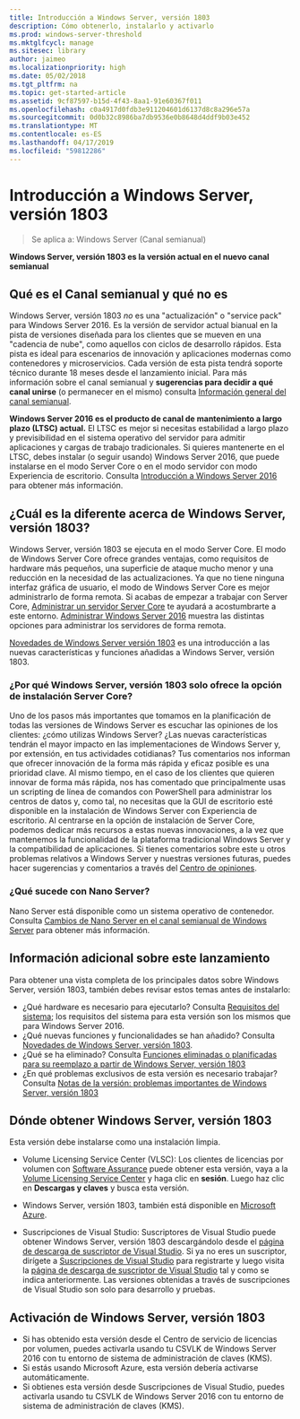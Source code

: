 ```yaml
---
title: Introducción a Windows Server, versión 1803
description: Cómo obtenerlo, instalarlo y activarlo
ms.prod: windows-server-threshold
ms.mktglfcycl: manage
ms.sitesec: library
author: jaimeo
ms.localizationpriority: high
ms.date: 05/02/2018
ms.tgt_pltfrm: na
ms.topic: get-started-article
ms.assetid: 9cf87597-b15d-4f43-8aa1-91e60367f011
ms.openlocfilehash: c0a4917d0fdb3e911204601d6137d8c8a296e57a
ms.sourcegitcommit: 0d0b32c8986ba7db9536e0b8648d4ddf9b03e452
ms.translationtype: MT
ms.contentlocale: es-ES
ms.lasthandoff: 04/17/2019
ms.locfileid: "59812286"
---
```

# <a name="introducing-windows-server-version-1803"></a>Introducción a Windows Server, versión 1803

>Se aplica a: Windows Server (Canal semianual)

**Windows Server, versión 1803 es la versión actual en el nuevo canal semianual**


## <a name="what-the-semi-annual-channel-is--and-isnt"></a>Qué es el Canal semianual y qué no es
Windows Server, versión 1803 *no* es una "actualización" o "service pack" para Windows Server 2016. Es la versión de servidor actual bianual en la pista de versiones diseñada para los clientes que se mueven en una "cadencia de nube", como aquellos con ciclos de desarrollo rápidos. Esta pista es ideal para escenarios de innovación y aplicaciones modernas como contenedores y microservicios. Cada versión de esta pista tendrá soporte técnico durante 18 meses desde el lanzamiento inicial. Para más información sobre el canal semianual y **sugerencias para decidir a qué canal unirse** (o permanecer en el mismo) consulta [Información general del canal semianual](semi-annual-channel-overview.md).


**Windows Server 2016 es el producto de canal de mantenimiento a largo plazo (LTSC) actual.** El LTSC es mejor si necesitas estabilidad a largo plazo y previsibilidad en el sistema operativo del servidor para admitir aplicaciones y cargas de trabajo tradicionales. Si quieres mantenerte en el LTSC, debes instalar (o seguir usando) Windows Server 2016, que puede instalarse en el modo Server Core o en el modo servidor con modo Experiencia de escritorio. Consulta [Introducción a Windows Server 2016](https://docs.microsoft.com/windows-server/get-started/server-basics) para obtener más información.


## <a name="whats-different-about-windows-server-version-1803"></a>¿Cuál es la diferente acerca de Windows Server, versión 1803?

Windows Server, versión 1803 se ejecuta en el modo Server Core. El modo de Windows Server Core ofrece grandes ventajas, como requisitos de hardware más pequeños, una superficie de ataque mucho menor y una reducción en la necesidad de las actualizaciones. Ya que no tiene ninguna interfaz gráfica de usuario, el modo de Windows Server Core es mejor administrarlo de forma remota. Si acabas de empezar a trabajar con Server Core, [Administrar un servidor Server Core](../administration/server-core/server-core-manage.md) te ayudará a acostumbrarte a este entorno. [Administrar Windows Server 2016](../administration/manage-windows-server.md) muestra las distintas opciones para administrar los servidores de forma remota.

[Novedades de Windows Server versión 1803](whats-new-in-windows-server-1803.md) es una introducción a las nuevas características y funciones añadidas a Windows Server, versión 1803.

### <a name="why-does-windows-server-version-1803-offer-only-the-server-core-installation-option"></a>¿Por qué Windows Server, versión 1803 solo ofrece la opción de instalación Server Core?
Uno de los pasos más importantes que tomamos en la planificación de todas las versiones de Windows Server es escuchar las opiniones de los clientes: ¿cómo utilizas Windows Server? ¿Las nuevas características tendrán el mayor impacto en las implementaciones de Windows Server y, por extensión, en tus actividades cotidianas? Tus comentarios nos informan que ofrecer innovación de la forma más rápida y eficaz posible es una prioridad clave. Al mismo tiempo, en el caso de los clientes que quieren innovar de forma más rápida, nos has comentado que principalmente usas un scripting de línea de comandos con PowerShell para administrar los centros de datos y, como tal, no necesitas que la GUI de escritorio esté disponible en la instalación de Windows Server con Experiencia de escritorio. Al centrarse en la opción de instalación de Server Core, podemos dedicar más recursos a estas nuevas innovaciones, a la vez que mantenemos la funcionalidad de la plataforma tradicional Windows Server y la compatibilidad de aplicaciones. Si tienes comentarios sobre este u otros problemas relativos a Windows Server y nuestras versiones futuras, puedes hacer sugerencias y comentarios a través del [Centro de opiniones](https://support.microsoft.com/help/4021566/windows-10-send-feedback-to-microsoft-with-feedback-hub-app).


### <a name="what-about-nano-server"></a>¿Qué sucede con Nano Server?
Nano Server está disponible como un sistema operativo de contenedor. Consulta [Cambios de Nano Server en el canal semianual de Windows Server](nano-in-semi-annual-channel.md) para obtener más información.

## <a name="additional-information-about-this-release"></a>Información adicional sobre este lanzamiento
Para obtener una vista completa de los principales datos sobre Windows Server, versión 1803, también debes revisar estos temas antes de instalarlo:

- ¿Qué hardware es necesario para ejecutarlo? Consulta [Requisitos del sistema](system-requirements.md); los requisitos del sistema para esta versión son los mismos que para Windows Server 2016.
- ¿Qué nuevas funciones y funcionalidades se han añadido? Consulta [Novedades de Windows Server, versión 1803](whats-new-in-windows-server-1803.md).
- ¿Qué se ha eliminado? Consulta [Funciones eliminadas o planificadas para su reemplazo a partir de Windows Server, versión 1803](windows-server-1803-removed-features.md)
- ¿En qué problemas exclusivos de esta versión es necesario trabajar? Consulta [Notas de la versión: problemas importantes de Windows Server, versión 1803](server-1803-release-notes.md)


## <a name="where-to-obtain-windows-server-version-1803"></a>Dónde obtener Windows Server, versión 1803

Esta versión debe instalarse como una instalación limpia.

- Volume Licensing Service Center (VLSC): Los clientes de licencias por volumen con [Software Assurance](https://www.microsoft.com/en-us/licensing/licensing-programs/software-assurance-default.aspx) puede obtener esta versión, vaya a la [Volume Licensing Service Center](https://www.microsoft.com/Licensing/servicecenter/default.aspx) y haga clic en **sesión**. Luego haz clic en **Descargas y claves** y busca esta versión. 

- Windows Server, versión 1803, también está disponible en [Microsoft Azure](https://azuremarketplace.microsoft.com/en-us/marketplace/apps/Microsoft.WindowsServer?tab=Overview).

- Suscripciones de Visual Studio: Suscriptores de Visual Studio puede obtener Windows Server, versión 1803 descargándolo desde el [página de descarga de suscriptor de Visual Studio](https://my.visualstudio.com/downloads?pid=2347). Si ya no eres un suscriptor, dirígete a [Suscripciones de Visual Studio](https://www.visualstudio.com/subscriptions/) para registrarte y luego visita la [página de descarga de suscriptor de Visual Studio](https://my.visualstudio.com/downloads?pid=2347) tal y como se indica anteriormente. Las versiones obtenidas a través de suscripciones de Visual Studio son solo para desarrollo y pruebas.




## <a name="activating-windows-server-version-1803"></a>Activación de Windows Server, versión 1803

- Si has obtenido esta versión desde el Centro de servicio de licencias por volumen, puedes activarla usando tu CSVLK de Windows Server 2016 con tu entorno de sistema de administración de claves (KMS).
- Si estás usando Microsoft Azure, esta versión debería activarse automáticamente.
- Si obtienes esta versión desde Suscripciones de Visual Studio, puedes activarla usando tu CSVLK de Windows Server 2016 con tu entorno de sistema de administración de claves (KMS). 
